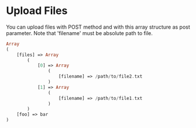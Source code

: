 # Upload Files

You can upload files with POST method and with this array structure as post parameter. Note that 'filename' must be absolute path to file.


```php
Array
(
    [files] => Array
        (
            [0] => Array
                (
                    [filename] => /path/to/file2.txt
                )
            [1] => Array
                (
                    [filename] => /path/to/file1.txt
                )
        )
    [foo] => bar
)
```
